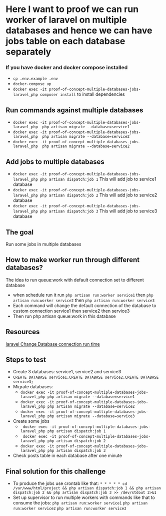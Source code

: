 # Here I want to proof we can run worker of laravel on multiple databases and hence we can have jobs table on each database separately

### If you have docker and docker compose installed

- ```cp .env.example .env```
- ``` docker-compose up ```
- ``` docker exec -it proof-of-concept-multiple-databases-jobs-laravel_php composer install ``` to install dependencies

## Run commands against multiple databases

- ``` docker exec -it proof-of-concept-multiple-databases-jobs-laravel_php  php artisan migrate --database=service1 ```
- ``` docker exec -it proof-of-concept-multiple-databases-jobs-laravel_php  php artisan migrate --database=service2 ```
- ``` docker exec -it proof-of-concept-multiple-databases-jobs-laravel_php  php artisan migrate --database=service2 ```

## Add jobs to multiple databases

- ``` docker exec -it proof-of-concept-multiple-databases-jobs-laravel_php php artisan dispatch:job 1 ```
  This will add job to service1 database
- ``` docker exec -it proof-of-concept-multiple-databases-jobs-laravel_php php artisan dispatch:job 2 ```
  This will add job to service2 database
- ``` docker exec -it proof-of-concept-multiple-databases-jobs-laravel_php php artisan dispatch:job 3 ```
  This will add job to service3 database

## The goal

Run some jobs in multiple databases

## How to make worker run through different databases?

The idea to run queue:work with default connection set to different database

- when schedule run it run ```php artisan run:worker service1``` then ```php artisan run:worker service2```
  then ```php artisan run:worker service3```
- Each command will change the default connection of the database to custom connection service1 then service2 then
  service3
- Then run php artisan queue:work in this database

## Resources

[laravel Change Database connection run time](https://9to5answer.com/laravel-change-database-connection-run-time)

## Steps to test

- Create 3 databases: service1, service2 and service3
- ``` CREATE DATABASE service1;CREATE DATABASE service2;CREATE DATABASE service3; ```
- Migrate databases:
    - ```docker exec -it proof-of-concept-multiple-databases-jobs-laravel_php php artisan migrate --database=service1```
    - ```docker exec -it proof-of-concept-multiple-databases-jobs-laravel_php php artisan migrate --database=service2```
    - ```docker exec -it proof-of-concept-multiple-databases-jobs-laravel_php php artisan migrate --database=service3```
- Create some jobs
    - ``` docker exec -it proof-of-concept-multiple-databases-jobs-laravel_php php artisan dispatch:job 1```
    - ``` docker exec -it proof-of-concept-multiple-databases-jobs-laravel_php php artisan dispatch:job 2```
    - ``` docker exec -it proof-of-concept-multiple-databases-jobs-laravel_php php artisan dispatch:job 3 ```
- Check posts table in each database after one minute

## Final solution for this challenge

- To produce the jobs use crontab like that:
  ``` * * * * * cd /var/www/html/project && php artisan dispatch:job 1 && php artisan dispatch:job 2 && php artisan dispatch:job 3 >> /dev/stdout 2>&1 ```
- Set up supervisor to run multiple workers with commands like that to consume the jobs:
  ``` php artisan run:worker service1 ```
  ``` php artisan run:worker service2 ```
  ``` php artisan run:worker service3 ```
